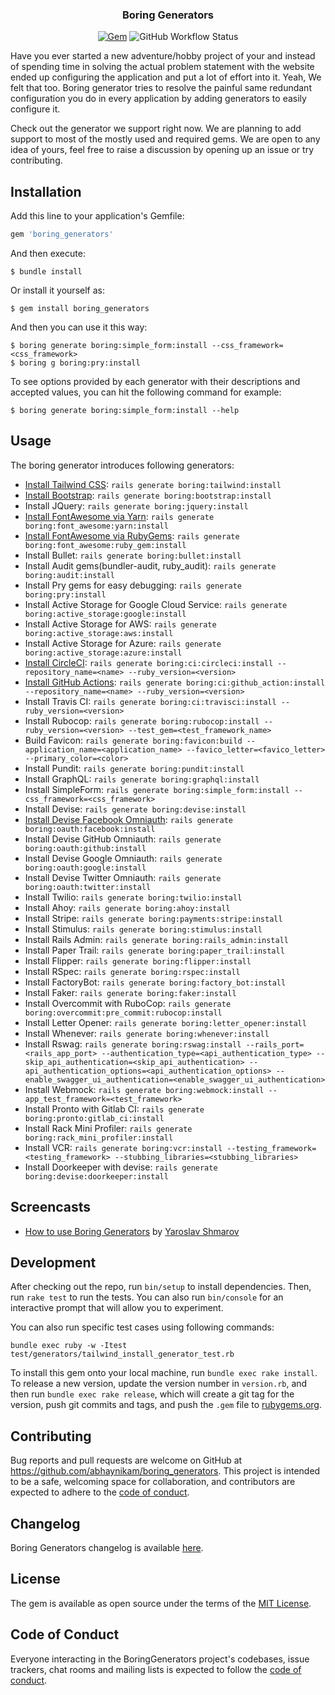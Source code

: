 <h3 align="center">
  Boring Generators
</h3>

<p align="center">
  <a href="https://rubygems.org/gems/boring_generators"><img alt="Gem" src="https://img.shields.io/gem/dt/boring_generators?style=flat-square"></a>
  <img alt="GitHub Workflow Status" src="https://img.shields.io/github/workflow/status/abhaynikam/boring_generators/CI?style=flat-square">
</p>

<p>
  Have you ever started a new adventure/hobby project of your and instead of spending time in solving the actual problem statement with the website ended up configuring the application and put a lot of effort into it. Yeah, We felt that too. Boring generator tries to resolve the painful same redundant configuration you do in every application by adding generators to easily configure it.
</p>

<p>
  Check out the generator we support right now. We are planning to add support to most of the mostly used and required gems. We are open to any idea of yours, feel free to raise a discussion by opening up an issue or try contributing.
</p>


## Installation

Add this line to your application's Gemfile:

```ruby
gem 'boring_generators'
```

And then execute:

    $ bundle install

Or install it yourself as:

    $ gem install boring_generators

And then you can use it this way:

    $ boring generate boring:simple_form:install --css_framework=<css_framework>
    $ boring g boring:pry:install

To see options provided by each generator with their descriptions and accepted values, you can hit the following command for example:

    $ boring generate boring:simple_form:install --help

## Usage

The boring generator introduces following generators:

- [Install Tailwind CSS](https://www.boringgenerators.com/blog/2020-10-18-install-tailwind/): `rails generate boring:tailwind:install`
- [Install Bootstrap](https://www.boringgenerators.com/blog/2020-11-15-install-bootstrap/): `rails generate boring:bootstrap:install`
- Install JQuery: `rails generate boring:jquery:install`
- [Install FontAwesome via Yarn](https://www.boringgenerators.com/blog/2021-02-28-install-fontawesome-yarn/): `rails generate boring:font_awesome:yarn:install`
- [Install FontAwesome via RubyGems](https://www.boringgenerators.com/blog/2021-02-23-install-fontawesome/): `rails generate boring:font_awesome:ruby_gem:install`
- Install Bullet: `rails generate boring:bullet:install`
- Install Audit gems(bundler-audit, ruby_audit): `rails generate boring:audit:install`
- Install Pry gems for easy debugging: `rails generate boring:pry:install`
- Install Active Storage for Google Cloud Service: `rails generate boring:active_storage:google:install`
- Install Active Storage for AWS: `rails generate boring:active_storage:aws:install`
- Install Active Storage for Azure: `rails generate boring:active_storage:azure:install`
- [Install CircleCI](https://www.boringgenerators.com/blog/2021-01-02-configure-circleci/): `rails generate boring:ci:circleci:install --repository_name=<name> --ruby_version=<version>`
- [Install GitHub Actions](https://www.boringgenerators.com/blog/2020-12-17-configure-github-actions/): `rails generate boring:ci:github_action:install --repository_name=<name> --ruby_version=<version>`
- Install Travis CI: `rails generate boring:ci:travisci:install --ruby_version=<version>`
- Install Rubocop: `rails generate boring:rubocop:install --ruby_version=<version> --test_gem=<test_framework_name>`
- Build Favicon: `rails generate boring:favicon:build --application_name=<application_name> --favico_letter=<favico_letter> --primary_color=<color>`
- Install Pundit: `rails generate boring:pundit:install`
- Install GraphQL: `rails generate boring:graphql:install`
- Install SimpleForm: `rails generate boring:simple_form:install --css_framework=<css_framework>`
- Install Devise: `rails generate boring:devise:install`
- [Install Devise Facebook Omniauth](https://www.boringgenerators.com/blog/2021-02-07-install-oauth-facbook/): `rails generate boring:oauth:facebook:install`
- Install Devise GitHub Omniauth: `rails generate boring:oauth:github:install`
- Install Devise Google Omniauth: `rails generate boring:oauth:google:install`
- Install Devise Twitter Omniauth: `rails generate boring:oauth:twitter:install`
- Install Twilio: `rails generate boring:twilio:install`
- Install Ahoy: `rails generate boring:ahoy:install`
- Install Stripe: `rails generate boring:payments:stripe:install`
- Install Stimulus: `rails generate boring:stimulus:install`
- Install Rails Admin: `rails generate boring:rails_admin:install`
- Install Paper Trail: `rails generate boring:paper_trail:install`
- Install Flipper: `rails generate boring:flipper:install`
- Install RSpec: `rails generate boring:rspec:install`
- Install FactoryBot: `rails generate boring:factory_bot:install`
- Install Faker: `rails generate boring:faker:install`
- Install Overcommit with RuboCop: `rails generate boring:overcommit:pre_commit:rubocop:install`
- Install Letter Opener: `rails generate boring:letter_opener:install`
- Install Whenever: `rails generate boring:whenever:install`
- Install Rswag: `rails generate boring:rswag:install --rails_port=<rails_app_port> --authentication_type=<api_authentication_type> --skip_api_authentication=<skip_api_authentication> --api_authentication_options=<api_authentication_options> --enable_swagger_ui_authentication=<enable_swagger_ui_authentication>`
- Install Webmock: `rails generate boring:webmock:install --app_test_framework=<test_framework>`
- Install Pronto with Gitlab CI: `rails generate boring:pronto:gitlab_ci:install`
- Install Rack Mini Profiler: `rails generate boring:rack_mini_profiler:install`
- Install VCR: `rails generate boring:vcr:install --testing_framework=<testing_framework> --stubbing_libraries=<stubbing_libraries>`
- Install Doorkeeper with devise: `rails generate boring:devise:doorkeeper:install`

## Screencasts

- [How to use Boring Generators](https://www.youtube.com/watch?v=9vaK9nDMbU8) by [Yaroslav Shmarov](https://twitter.com/yarotheslav)

## Development

After checking out the repo, run `bin/setup` to install dependencies. Then, run `rake test` to run the tests. You can also run `bin/console` for an interactive prompt that will allow you to experiment.

You can also run specific test cases using following commands:
```
bundle exec ruby -w -Itest test/generators/tailwind_install_generator_test.rb
```

To install this gem onto your local machine, run `bundle exec rake install`. To release a new version, update the version number in `version.rb`, and then run `bundle exec rake release`, which will create a git tag for the version, push git commits and tags, and push the `.gem` file to [rubygems.org](https://rubygems.org).

## Contributing

Bug reports and pull requests are welcome on GitHub at https://github.com/abhaynikam/boring_generators. This project is intended to be a safe, welcoming space for collaboration, and contributors are expected to adhere to the [code of conduct](https://github.com/abhaynikam/boring_generators/blob/master/CODE_OF_CONDUCT.md).

## Changelog

Boring Generators changelog is available [here](https://github.com/abhaynikam/boring_generators/blob/master/CHANGELOG.md).

## License

The gem is available as open source under the terms of the [MIT License](https://opensource.org/licenses/MIT).

## Code of Conduct

Everyone interacting in the BoringGenerators project's codebases, issue trackers, chat rooms and mailing lists is expected to follow the [code of conduct](https://github.com/abhaynikam/boring_generators/blob/master/CODE_OF_CONDUCT.md).
